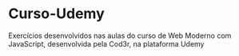 # Curso-Udemy
Exercícios desenvolvidos nas aulas do curso de Web Moderno com JavaScript, desenvolvida pela Cod3r, na plataforma Udemy
